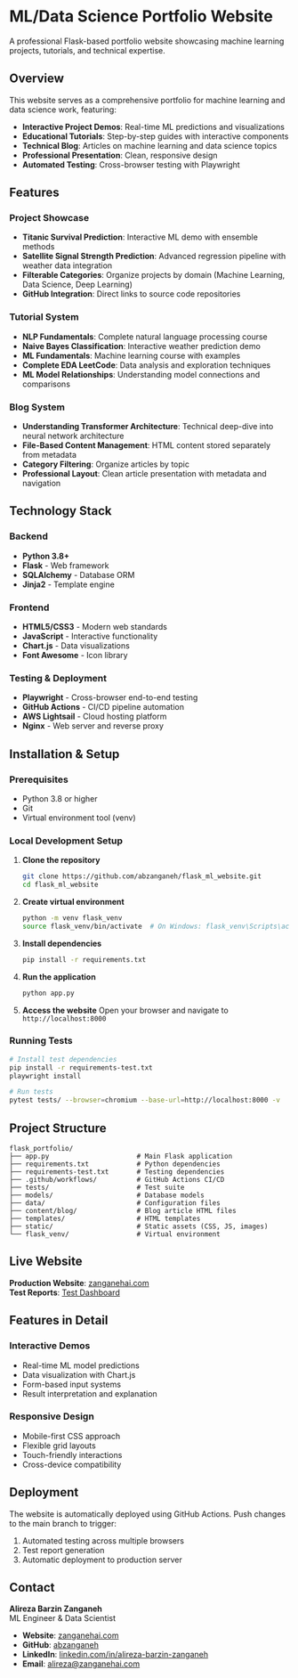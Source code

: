# ML/Data Science Portfolio Website

A professional Flask-based portfolio website showcasing machine learning projects, tutorials, and technical expertise.

## Overview

This website serves as a comprehensive portfolio for machine learning and data science work, featuring:

- **Interactive Project Demos**: Real-time ML predictions and visualizations
- **Educational Tutorials**: Step-by-step guides with interactive components
- **Technical Blog**: Articles on machine learning and data science topics
- **Professional Presentation**: Clean, responsive design
- **Automated Testing**: Cross-browser testing with Playwright

## Features

### Project Showcase
- **Titanic Survival Prediction**: Interactive ML demo with ensemble methods
- **Satellite Signal Strength Prediction**: Advanced regression pipeline with weather data integration
- **Filterable Categories**: Organize projects by domain (Machine Learning, Data Science, Deep Learning)
- **GitHub Integration**: Direct links to source code repositories

### Tutorial System
- **NLP Fundamentals**: Complete natural language processing course
- **Naive Bayes Classification**: Interactive weather prediction demo
- **ML Fundamentals**: Machine learning course with examples
- **Complete EDA LeetCode**: Data analysis and exploration techniques
- **ML Model Relationships**: Understanding model connections and comparisons

### Blog System
- **Understanding Transformer Architecture**: Technical deep-dive into neural network architecture
- **File-Based Content Management**: HTML content stored separately from metadata
- **Category Filtering**: Organize articles by topic
- **Professional Layout**: Clean article presentation with metadata and navigation

## Technology Stack

### Backend
- **Python 3.8+**
- **Flask** - Web framework
- **SQLAlchemy** - Database ORM
- **Jinja2** - Template engine

### Frontend
- **HTML5/CSS3** - Modern web standards
- **JavaScript** - Interactive functionality
- **Chart.js** - Data visualizations
- **Font Awesome** - Icon library

### Testing & Deployment
- **Playwright** - Cross-browser end-to-end testing
- **GitHub Actions** - CI/CD pipeline automation
- **AWS Lightsail** - Cloud hosting platform
- **Nginx** - Web server and reverse proxy

## Installation & Setup

### Prerequisites
- Python 3.8 or higher
- Git
- Virtual environment tool (venv)

### Local Development Setup

1. **Clone the repository**
   ```bash
   git clone https://github.com/abzanganeh/flask_ml_website.git
   cd flask_ml_website
   ```

2. **Create virtual environment**
   ```bash
   python -m venv flask_venv
   source flask_venv/bin/activate  # On Windows: flask_venv\Scripts\activate
   ```

3. **Install dependencies**
   ```bash
   pip install -r requirements.txt
   ```

4. **Run the application**
   ```bash
   python app.py
   ```

5. **Access the website**
   Open your browser and navigate to `http://localhost:8000`

### Running Tests

```bash
# Install test dependencies
pip install -r requirements-test.txt
playwright install

# Run tests
pytest tests/ --browser=chromium --base-url=http://localhost:8000 -v
```

## Project Structure

```
flask_portfolio/
├── app.py                      # Main Flask application
├── requirements.txt            # Python dependencies
├── requirements-test.txt       # Testing dependencies
├── .github/workflows/          # GitHub Actions CI/CD
├── tests/                      # Test suite
├── models/                     # Database models
├── data/                       # Configuration files
├── content/blog/               # Blog article HTML files
├── templates/                  # HTML templates
├── static/                     # Static assets (CSS, JS, images)
└── flask_venv/                 # Virtual environment
```

## Live Website

**Production Website**: [zanganehai.com](https://www.zanganehai.com)  
**Test Reports**: [Test Dashboard](https://abzanganeh.github.io/flask_ml_website/)

## Features in Detail

### Interactive Demos
- Real-time ML model predictions
- Data visualization with Chart.js
- Form-based input systems
- Result interpretation and explanation

### Responsive Design
- Mobile-first CSS approach
- Flexible grid layouts
- Touch-friendly interactions
- Cross-device compatibility

## Deployment

The website is automatically deployed using GitHub Actions. Push changes to the main branch to trigger:
1. Automated testing across multiple browsers
2. Test report generation
3. Automatic deployment to production server

## Contact

**Alireza Barzin Zanganeh**  
ML Engineer & Data Scientist  
- **Website**: [zanganehai.com](https://www.zanganehai.com)
- **GitHub**: [abzanganeh](https://github.com/abzanganeh)
- **LinkedIn**: [linkedin.com/in/alireza-barzin-zanganeh](https://linkedin.com/in/alireza-barzin-zanganeh-2a9909126)
- **Email**: alireza@zanganehai.com